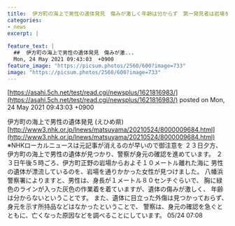 ```yaml
---
title:  伊方町の海上で男性の遺体発見　傷みが激しく年齢は分からず　第一発見者は岩場を通りかかった女性 
categories:
- news
excerpt: |
  
feature_text: |
  ##  伊方町の海上で男性の遺体発見　傷みが激...
  Mon, 24 May 2021 09:43:03  +0900
feature_image: "https://picsum.photos/2560/600?image=733"
image: "https://picsum.photos/2560/600?image=733"
---
```


[https://asahi.5ch.net/test/read.cgi/newsplus/1621816983/](https://asahi.5ch.net/test/read.cgi/newsplus/1621816983/)
posted on Mon, 24 May 2021 09:43:03  +0900

<!--more-->

伊方町の海上で男性の遺体発見 (えひめ県) [http://www3.nhk.or.jp/lnews/matsuyama/20210524/8000009684.html](http://www3.nhk.or.jp/lnews/matsuyama/20210524/8000009684.html) ※NHKローカルニュースは元記事が消えるのが早いので御注意を ２３日夕方、伊方町の海上で男性の遺体が見つかり、警察が身元の確認を進めています。 ２３日午後５時ごろ、伊方町正野の岩場からおよそ１０メートル離れた海に 男性の遺体が漂流しているのを、岩場を通りかかった女性が見つけました。 八幡浜警察署によりますと、男性は、身長が１メートル８０センチぐらいで、 胸に緑色のラインが入った灰色の作業着を着ていますが、遺体の傷みが激しく、 年齢は分からないということです。 また、遺体に目立った外傷は見つかっておらず、身元を示す所持品などはなかったということで、 警察は、身元の確認を急ぐとともに、亡くなった原因などを調べることにしています。 05/24 07:08
